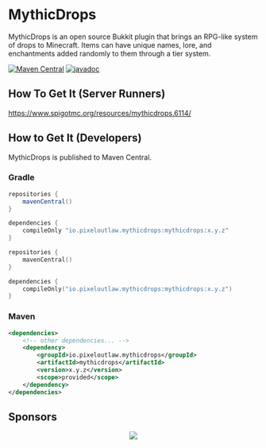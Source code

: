 # MythicDrops

MythicDrops is an open source Bukkit plugin that brings an RPG-like system of drops to Minecraft. Items can
have unique names, lore, and enchantments added randomly to them through a tier system.

[![Maven Central](https://img.shields.io/maven-central/v/io.pixeloutlaw.mythicdrops/mythicdrops?style=flat-square)](https://repo1.maven.org/maven2/io/pixeloutlaw/mythicdrops/mythicdrops/)
[![javadoc](https://javadoc.io/badge2/io.pixeloutlaw.mythicdrops/mythicdrops/javadoc.svg?style=flat-square)](https://javadoc.io/doc/io.pixeloutlaw.mythicdrops/mythicdrops)

## How To Get It (Server Runners)

https://www.spigotmc.org/resources/mythicdrops.6114/

## How to Get It (Developers)

MythicDrops is published to Maven Central.

### Gradle

```groovy
repositories {
    mavenCentral()
}

dependencies {
    compileOnly "io.pixeloutlaw.mythicdrops:mythicdrops:x.y.z"
}
```

```kotlin
repositories {
    mavenCentral()
}

dependencies {
    compileOnly("io.pixeloutlaw.mythicdrops:mythicdrops:x.y.z")
}
```

### Maven

```xml
<dependencies>
    <!-- other dependencies... -->
    <dependency>
        <groupId>io.pixeloutlaw.mythicdrops</groupId>
        <artifactId>mythicdrops</artifactId>
        <version>x.y.z</version>
        <scope>provided</scope>
    </dependency>
</dependencies>
```

## Sponsors

<p align="center">
  <a href="https://cdn.jsdelivr.net/gh/ToppleTheNun/static/sponsors.svg">
    <img src='https://cdn.jsdelivr.net/gh/ToppleTheNun/static/sponsors.svg'/>
  </a>
</p>
